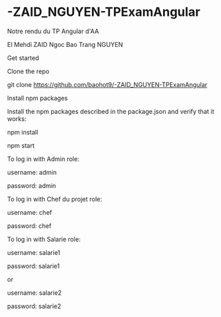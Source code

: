 # -ZAID_NGUYEN-TPExamAngular

Notre rendu du TP Angular d'AA

El Mehdi ZAID
Ngoc Bao Trang NGUYEN


Get started

Clone the repo

git clone https://github.com/baohot9/-ZAID_NGUYEN-TPExamAngular


Install npm packages

Install the npm packages described in the package.json and verify that it works:

npm install

npm start



To log in with Admin role: 

username: admin

password: admin



To log in with Chef du projet role: 

username: chef

password: chef


To log in with Salarie role: 

username: salarie1

password: salarie1

or

username: salarie2

password: salarie2

